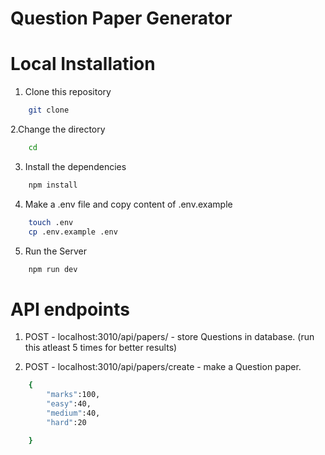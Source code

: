 # Question Paper Generator

# Local Installation 

1. Clone this repository

```bash
    git clone 
```

2.Change the directory 

```bash
    cd 
```

3. Install the dependencies

```bash
    npm install 
```

4. Make a .env file and copy content of .env.example

```bash
    touch .env
    cp .env.example .env
```

5. Run the Server 
   
```bash
    npm run dev
```
# API endpoints

1. POST - localhost:3010/api/papers/ - store Questions in database. (run this atleast 5 times for better results)

2. POST - localhost:3010/api/papers/create - make a Question paper.
   
```bash
    {
        "marks":100, 
        "easy":40,
        "medium":40, 
        "hard":20 

    }
```


